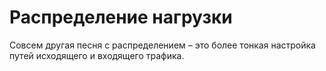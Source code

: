 # Распределение нагрузки

Совсем другая песня с распределением – это более тонкая настройка путей исходящего и входящего трафика.  
  